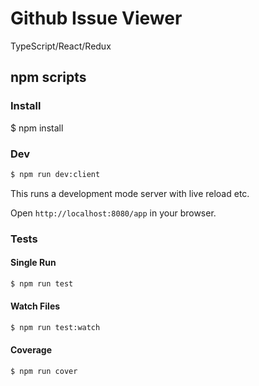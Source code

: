 

# Github Issue Viewer

TypeScript/React/Redux

## npm scripts

### Install
$ npm install

### Dev
```bash
$ npm run dev:client
```

This runs a development mode server with live reload etc.

Open `http://localhost:8080/app` in your browser.
### Tests

#### Single Run
```bash
$ npm run test
```

#### Watch Files
```bash
$ npm run test:watch
```

#### Coverage
```bash
$ npm run cover
```

